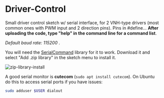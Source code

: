 # Driver-Control

Small driver control sketch w/ serial interface, for 2 VNH-type drivers (most common ones with PWM input and 2 direction pins). Pins in #define...
**After uploading the code, type "help" in the command line for a command list**.

*Default baud rate: 115200* .

You will need the [SerialCommand](https://github.com/kroimon/Arduino-SerialCommand) library for it to work.
Download it and select "Add .zip library" in the sketch menu to install it.

![zip-library-install](https://www.arduino.cc/en/uploads/Guide/ImportLibraryFromZIPFile.png)

A good serial monitor is **cutecom** (`sudo apt install cutecom`). On Ubuntu do this to access serial ports if you have issues:
```bash
sudo adduser $USER dialout
```
